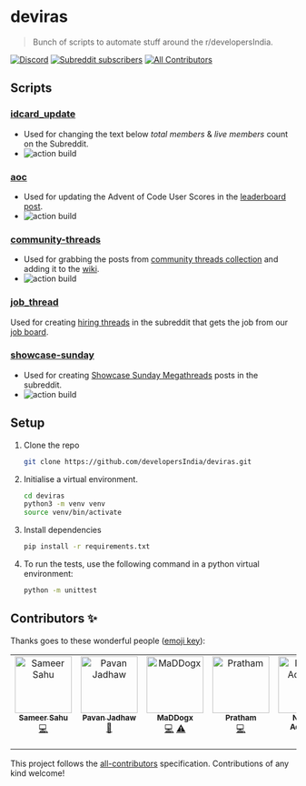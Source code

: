 # deviras

> Bunch of scripts to automate stuff around the r/developersIndia.


[![Discord](https://img.shields.io/discord/669880381649977354?color=%237289da&label=Discord&logo=Discord)](https://discordapp.com/invite/MKXMSNC)
[![Subreddit subscribers](https://img.shields.io/badge/dynamic/json?url=https%3A%2F%2Fdevelopersindia.github.io%2Fmetrics%2Fdata%2F&query=%24.totalMembers&suffix=%20members&style=flat&logo=reddit&label=r%2FdevelopersIndia&color=orange&link=https%3A%2F%2Fwww.reddit.com%2Fr%2FdevelopersIndia
)](https://www.reddit.com/r/developersIndia/)
[![All Contributors](https://img.shields.io/badge/all_contributors-3-orange.svg)](#contributors-)

## Scripts

### [idcard_update](https://github.com/developersIndia/deviras/blob/main/idcard_update/main.py)
 
- Used for changing the text below _total members_ & _live members_ count on the Subreddit.
- ![action build](https://github.com/developersIndia/deviras/actions/workflows/titles-updater.yml/badge.svg)

### [aoc](https://github.com/developersIndia/deviras/blob/main/aoc/main.py)

- Used for updating the Advent of Code User Scores in the [leaderboard post](https://www.reddit.com/r/developersIndia/comments/1889ar3/advent_of_code_rdevelopersindia_leaderboard_year/).
- ![action build](https://github.com/developersIndia/deviras/actions/workflows/aoc.yml/badge.svg)

### [community-threads](https://github.com/developersIndia/deviras/blob/main/community-threads/main.py)

- Used for grabbing the posts from [community threads collection](https://www.reddit.com/r/developersIndia/collection/958aef35-f9cb-414d-ab33-08bc639e47de/) and adding it to the [wiki](https://www.reddit.com/r/developersIndia/wiki/community-threads/).
- ![action build](https://github.com/developersIndia/deviras/actions/workflows/collection-thread-updater.yml/badge.svg)

### [job_thread](https://github.com/developersIndia/deviras/blob/main/job_thread/main.py)

Used for creating [hiring threads](https://www.reddit.com/r/developersIndia/?f=flair_name%3A%22Hiring%22) in the subreddit that gets the job from our [job board](https://developersindia.in/job-board/).

### [showcase-sunday](https://github.com/developersIndia/deviras/blob/main/showcase-sunday/main.py)

- Used for creating [Showcase Sunday Megathreads](https://www.reddit.com/r/developersIndia/search/?q=flair%3A%20Showcase%20Sunday&restrict_sr=1) posts in the subreddit.
- ![action build](https://github.com/developersIndia/deviras/actions/workflows/showcase-sunday.yml/badge.svg)

## Setup

1. Clone the repo

   ```bash
   git clone https://github.com/developersIndia/deviras.git
   ```
2. Initialise a virtual environment.

   ```bash
   cd deviras
   python3 -m venv venv
   source venv/bin/activate
   ```
3. Install dependencies

   ```bash
   pip install -r requirements.txt
   ```
4. To run the tests, use the following command in a python virtual environment:

   ```bash
   python -m unittest
   ```


## Contributors ✨

Thanks goes to these wonderful people ([emoji key](https://allcontributors.org/docs/en/emoji-key)):

<!-- ALL-CONTRIBUTORS-LIST:START - Do not remove or modify this section -->
<!-- prettier-ignore-start -->
<!-- markdownlint-disable -->
<table>
  <tbody>
    <tr>
      <td align="center" valign="top" width="14.28%"><a href="https://github.com/SameerSahu007"><img src="https://avatars.githubusercontent.com/u/29480670?v=4?s=100" width="100px;" alt="Sameer Sahu"/><br /><sub><b>Sameer Sahu</b></sub></a><br /><a href="https://github.com/developersIndia/deviras/commits?author=SameerSahu007" title="Code">💻</a></td>
      <td align="center" valign="top" width="14.28%"><a href="http://pavanjadhaw.me"><img src="https://avatars.githubusercontent.com/u/26551780?v=4?s=100" width="100px;" alt="Pavan Jadhaw"/><br /><sub><b>Pavan Jadhaw</b></sub></a><br /><a href="#ideas-pavanjadhaw" title="Ideas, Planning, & Feedback">🤔</a></td>
      <td align="center" valign="top" width="14.28%"><a href="https://animesh-ghosh.github.io/"><img src="https://avatars.githubusercontent.com/u/34956994?v=4?s=100" width="100px;" alt="MaDDogx"/><br /><sub><b>MaDDogx</b></sub></a><br /><a href="https://github.com/developersIndia/deviras/commits?author=Animesh-Ghosh" title="Code">💻</a> <a href="https://github.com/developersIndia/deviras/commits?author=Animesh-Ghosh" title="Tests">⚠️</a></td>
      <td align="center" valign="top" width="14.28%"><a href="https://pratham.cc"><img src="https://avatars.githubusercontent.com/u/67585967?v=4?s=100" width="100px;" alt="Pratham"/><br /><sub><b>Pratham</b></sub></a><br /><a href="https://github.com/developersIndia/deviras/commits?author=git-bruh" title="Code">💻</a></td>
      <td align="center" valign="top" width="14.28%"><a href="https://nisarga.me/"><img src="https://avatars.githubusercontent.com/u/45588772?v=4?s=100" width="100px;" alt="Nisarga Adhikary"/><br /><sub><b>Nisarga Adhikary</b></sub></a><br /><a href="https://github.com/developersIndia/deviras/commits?author=ni5arga" title="Code">💻</a></td>
    </tr>
  </tbody>
</table>

<!-- markdownlint-restore -->
<!-- prettier-ignore-end -->

<!-- ALL-CONTRIBUTORS-LIST:END -->

This project follows the [all-contributors](https://github.com/all-contributors/all-contributors) specification. Contributions of any kind welcome!
